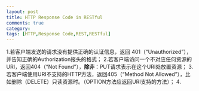 ```yaml
---
layout: post
title: HTTP Response Code in RESTful
comments: true
category: 
tags: [HTTP,Response Code,REST,RESTful]
---
```


1.若客户端发送的请求没有提供正确的认证信息，返回 401（“Unauthorized”），并告知正确的Authorization报头的格式；
2.若客户端访问一个不对应任何资源的URI，返回404（“Not Found”），**除非**：PUT请求表示在这个URI处放置资源；
3.若客户端使用URI不支持的HTTP方法，返回405（“Method Not Allowed”），比如删除（DELETE）只读资源时。（OPTION方法应返回URI支持的方法）；
4.